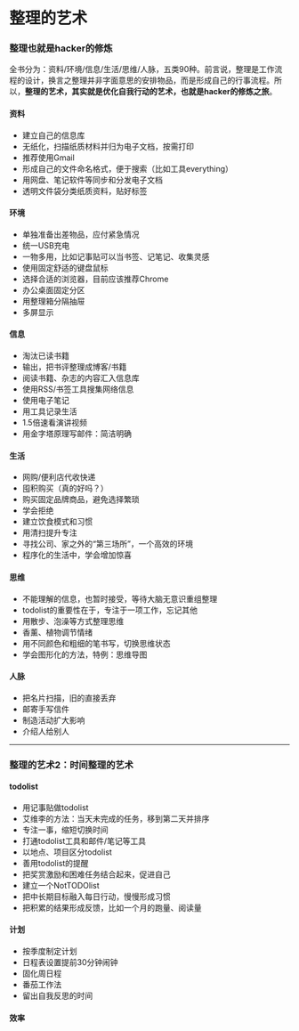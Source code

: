 # 整理的艺术


### 整理也就是hacker的修炼

全书分为：资料/环境/信息/生活/思维/人脉，五类90种。前言说，整理是工作流程的设计，换言之整理并非字面意思的安排物品，而是形成自己的行事流程。所以，**整理的艺术，其实就是优化自我行动的艺术，也就是hacker的修炼之旅**。

#### 资料

- 建立自己的信息库
- 无纸化，扫描纸质材料并归为电子文档，按需打印
- 推荐使用Gmail
- 形成自己的文件命名格式，便于搜索（比如工具everything）
- 用网盘、笔记软件等同步和分发电子文档
- 透明文件袋分类纸质资料，贴好标签

#### 环境

- 单独准备出差物品，应付紧急情况
- 统一USB充电
- 一物多用，比如记事贴可以当书签、记笔记、收集灵感
- 使用固定舒适的键盘鼠标
- 选择合适的浏览器，目前应该推荐Chrome
- 办公桌面固定分区
- 用整理箱分隔抽屉
- 多屏显示

#### 信息

- 淘汰已读书籍
- 输出，把书评整理成博客/书籍
- 阅读书籍、杂志的内容汇入信息库
- 使用RSS/书签工具搜集网络信息
- 使用电子笔记
- 用工具记录生活
- 1.5倍速看演讲视频
- 用金字塔原理写邮件：简洁明确

#### 生活

- 网购/便利店代收快递
- 囤积购买（真的好吗？）
- 购买固定品牌商品，避免选择繁琐
- 学会拒绝
- 建立饮食模式和习惯
- 用清扫提升专注
- 寻找公司、家之外的“第三场所”，一个高效的环境
- 程序化的生活中，学会增加惊喜

#### 思维

- 不能理解的信息，也暂时接受，等待大脑无意识重组整理
- todolist的重要性在于，专注于一项工作，忘记其他
- 用散步、泡澡等方式整理思维
- 香薰、植物调节情绪
- 用不同颜色和粗细的笔书写，切换思维状态
- 学会图形化的方法，特例：思维导图

#### 人脉

- 把名片扫描，旧的直接丢弃
- 邮寄手写信件
- 制造活动扩大影响
- 介绍人给别人 

---

### 整理的艺术2：时间整理的艺术

#### todolist

- 用记事贴做todolist
- 艾维李的方法：当天未完成的任务，移到第二天并排序
- 专注一事，缩短切换时间
- 打通todolist工具和邮件/笔记等工具
- 以地点、项目区分todolist
- 善用todolist的提醒
- 把奖赏激励和困难任务结合起来，促进自己
- 建立一个NotTODOlist
- 把中长期目标融入每日行动，慢慢形成习惯
- 把积累的结果形成反馈，比如一个月的跑量、阅读量


#### 计划

- 按季度制定计划
- 日程表设置提前30分钟闹钟
- 固化周日程
- 番茄工作法
- 留出自我反思的时间

#### 效率



